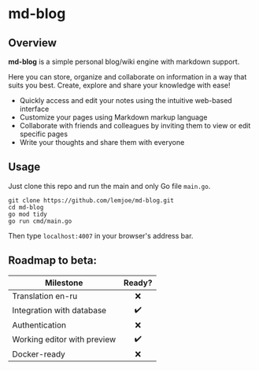 # md-blog

## Overview

**md-blog** is a simple personal blog/wiki engine with markdown support.

Here you can store, organize and collaborate on information in a way that suits you best. Create, explore and share your knowledge with ease!

- Quickly access and edit your notes using the intuitive web-based interface
- Customize your pages using Markdown markup language
- Collaborate with friends and colleagues by inviting them to view or edit specific pages
- Write your thoughts and share them with everyone

## Usage

Just clone this repo and run the main and only Go file `main.go`.

```
git clone https://github.com/lemjoe/md-blog.git
cd md-blog
go mod tidy
go run cmd/main.go
```

Then type `localhost:4007` in your browser's address bar.

## Roadmap to beta:

| Milestone                   |       Ready?       |
| --------------------------- | :----------------: |
| Translation en-ru           |        :x:         |
| Integration with database   | :heavy_check_mark: |
| Authentication              |        :x:         |
| Working editor with preview | :heavy_check_mark: |
| Docker-ready                |        :x:         |
